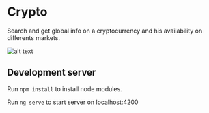# Crypto

Search and get global info on a cryptocurrency and his availability on differents markets. 

![alt text](http://f.angiva.re/hqHX2)
 
## Development server

Run `npm install` to install node modules.

Run `ng serve` to start server on localhost:4200


